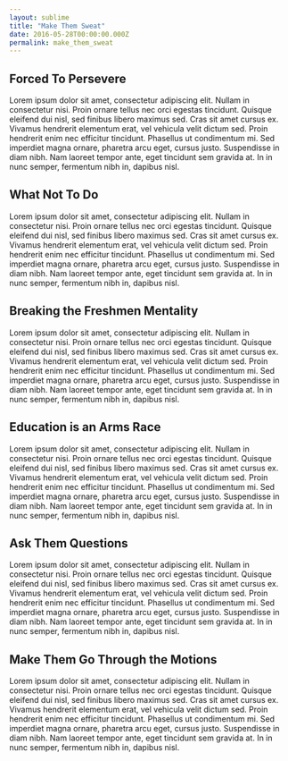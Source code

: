```yaml
---
layout: sublime
title: "Make Them Sweat"
date: 2016-05-28T00:00:00.000Z
permalink: make_them_sweat
---
```


## Forced To Persevere
Lorem ipsum dolor sit amet, consectetur adipiscing elit. Nullam in consectetur nisi. Proin ornare tellus nec orci egestas tincidunt. Quisque eleifend dui nisl, sed finibus libero maximus sed. Cras sit amet cursus ex. Vivamus hendrerit elementum erat, vel vehicula velit dictum sed. Proin hendrerit enim nec efficitur tincidunt. Phasellus ut condimentum mi. Sed imperdiet magna ornare, pharetra arcu eget, cursus justo. Suspendisse in diam nibh. Nam laoreet tempor ante, eget tincidunt sem gravida at. In in nunc semper, fermentum nibh in, dapibus nisl.

## What Not To Do
Lorem ipsum dolor sit amet, consectetur adipiscing elit. Nullam in consectetur nisi. Proin ornare tellus nec orci egestas tincidunt. Quisque eleifend dui nisl, sed finibus libero maximus sed. Cras sit amet cursus ex. Vivamus hendrerit elementum erat, vel vehicula velit dictum sed. Proin hendrerit enim nec efficitur tincidunt. Phasellus ut condimentum mi. Sed imperdiet magna ornare, pharetra arcu eget, cursus justo. Suspendisse in diam nibh. Nam laoreet tempor ante, eget tincidunt sem gravida at. In in nunc semper, fermentum nibh in, dapibus nisl.

## Breaking the Freshmen Mentality
Lorem ipsum dolor sit amet, consectetur adipiscing elit. Nullam in consectetur nisi. Proin ornare tellus nec orci egestas tincidunt. Quisque eleifend dui nisl, sed finibus libero maximus sed. Cras sit amet cursus ex. Vivamus hendrerit elementum erat, vel vehicula velit dictum sed. Proin hendrerit enim nec efficitur tincidunt. Phasellus ut condimentum mi. Sed imperdiet magna ornare, pharetra arcu eget, cursus justo. Suspendisse in diam nibh. Nam laoreet tempor ante, eget tincidunt sem gravida at. In in nunc semper, fermentum nibh in, dapibus nisl.

## Education is an Arms Race
Lorem ipsum dolor sit amet, consectetur adipiscing elit. Nullam in consectetur nisi. Proin ornare tellus nec orci egestas tincidunt. Quisque eleifend dui nisl, sed finibus libero maximus sed. Cras sit amet cursus ex. Vivamus hendrerit elementum erat, vel vehicula velit dictum sed. Proin hendrerit enim nec efficitur tincidunt. Phasellus ut condimentum mi. Sed imperdiet magna ornare, pharetra arcu eget, cursus justo. Suspendisse in diam nibh. Nam laoreet tempor ante, eget tincidunt sem gravida at. In in nunc semper, fermentum nibh in, dapibus nisl.

## Ask Them Questions
Lorem ipsum dolor sit amet, consectetur adipiscing elit. Nullam in consectetur nisi. Proin ornare tellus nec orci egestas tincidunt. Quisque eleifend dui nisl, sed finibus libero maximus sed. Cras sit amet cursus ex. Vivamus hendrerit elementum erat, vel vehicula velit dictum sed. Proin hendrerit enim nec efficitur tincidunt. Phasellus ut condimentum mi. Sed imperdiet magna ornare, pharetra arcu eget, cursus justo. Suspendisse in diam nibh. Nam laoreet tempor ante, eget tincidunt sem gravida at. In in nunc semper, fermentum nibh in, dapibus nisl.

## Make Them Go Through the Motions
Lorem ipsum dolor sit amet, consectetur adipiscing elit. Nullam in consectetur nisi. Proin ornare tellus nec orci egestas tincidunt. Quisque eleifend dui nisl, sed finibus libero maximus sed. Cras sit amet cursus ex. Vivamus hendrerit elementum erat, vel vehicula velit dictum sed. Proin hendrerit enim nec efficitur tincidunt. Phasellus ut condimentum mi. Sed imperdiet magna ornare, pharetra arcu eget, cursus justo. Suspendisse in diam nibh. Nam laoreet tempor ante, eget tincidunt sem gravida at. In in nunc semper, fermentum nibh in, dapibus nisl.

